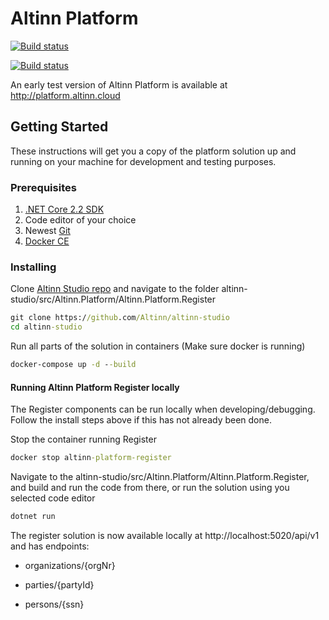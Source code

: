 # Altinn Platform

[![Build status](https://dev.azure.com/brreg/altinn-studio/_apis/build/status/altinn-platform/altinn-register-master)](https://dev.azure.com/brreg/altinn-studio/_build/latest?definitionId=35)

[![Build status](https://dev.azure.com/brreg/altinn-studio/_apis/build/status/altinn-platform/altinn-storage-master)](https://dev.azure.com/brreg/altinn-studio/_build/latest?definitionId=30)

An early test version of Altinn Platform is available at http://platform.altinn.cloud

## Getting Started

These instructions will get you a copy of the platform solution up and running on your machine for development and testing purposes.

### Prerequisites

1. [.NET Core 2.2 SDK](https://dotnet.microsoft.com/download/dotnet-core/2.2#sdk-2.2.105)
2. Code editor of your choice
3. Newest [Git](https://git-scm.com/downloads)
4. [Docker CE](https://www.docker.com/get-docker)

### Installing

Clone [Altinn Studio repo](https://github.com/Altinn/altinn-studio) and navigate to the folder altinn-studio/src/Altinn.Platform/Altinn.Platform.Register

```cmd
git clone https://github.com/Altinn/altinn-studio
cd altinn-studio
```

Run all parts of the solution in containers (Make sure docker is running)

```cmd
docker-compose up -d --build
```

#### Running Altinn Platform Register locally

The Register components can be run locally when developing/debugging. Follow the install steps above if this has not already been done.

Stop the container running Register

```cmd
docker stop altinn-platform-register
```

Navigate to the altinn-studio/src/Altinn.Platform/Altinn.Platform.Register, and build and run the code from there, or run the solution using you selected code editor

```cmd
dotnet run
```

The register solution is now available locally at http://localhost:5020/api/v1 and has endpoints:

- organizations/{orgNr}

- parties/{partyId}

- persons/{ssn}
